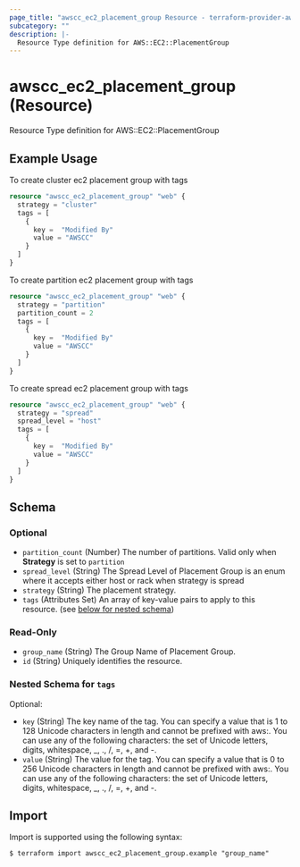 ```yaml
---
page_title: "awscc_ec2_placement_group Resource - terraform-provider-awscc"
subcategory: ""
description: |-
  Resource Type definition for AWS::EC2::PlacementGroup
---
```


# awscc_ec2_placement_group (Resource)

Resource Type definition for AWS::EC2::PlacementGroup

## Example Usage

To create cluster ec2 placement group with tags
```terraform
resource "awscc_ec2_placement_group" "web" {
  strategy = "cluster"
  tags = [
    {
      key =  "Modified By"
      value = "AWSCC"
    }
  ]
}
```

To create partition ec2 placement group with tags
```terraform
resource "awscc_ec2_placement_group" "web" {
  strategy = "partition"
  partition_count = 2
  tags = [
    {
      key =  "Modified By"
      value = "AWSCC"
    }
  ]
}
```

To create spread ec2 placement group with tags
```terraform
resource "awscc_ec2_placement_group" "web" {
  strategy = "spread"
  spread_level = "host"
  tags = [
    {
      key =  "Modified By"
      value = "AWSCC"
    }
  ]
}
```

<!-- schema generated by tfplugindocs -->
## Schema

### Optional

- `partition_count` (Number) The number of partitions. Valid only when **Strategy** is set to `partition`
- `spread_level` (String) The Spread Level of Placement Group is an enum where it accepts either host or rack when strategy is spread
- `strategy` (String) The placement strategy.
- `tags` (Attributes Set) An array of key-value pairs to apply to this resource. (see [below for nested schema](#nestedatt--tags))

### Read-Only

- `group_name` (String) The Group Name of Placement Group.
- `id` (String) Uniquely identifies the resource.

<a id="nestedatt--tags"></a>
### Nested Schema for `tags`

Optional:

- `key` (String) The key name of the tag. You can specify a value that is 1 to 128 Unicode characters in length and cannot be prefixed with aws:. You can use any of the following characters: the set of Unicode letters, digits, whitespace, _, ., /, =, +, and -.
- `value` (String) The value for the tag. You can specify a value that is 0 to 256 Unicode characters in length and cannot be prefixed with aws:. You can use any of the following characters: the set of Unicode letters, digits, whitespace, _, ., /, =, +, and -.

## Import

Import is supported using the following syntax:

```shell
$ terraform import awscc_ec2_placement_group.example "group_name"
```